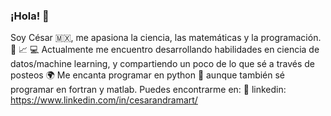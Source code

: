### ¡Hola! 👋
Soy César 🇲🇽, me apasiona la ciencia, las matemáticas y la programación. 📡 📈 💻 
Actualmente me encuentro desarrollando habilidades en ciencia de datos/machine learning, y compartiendo un poco de lo que sé a través de posteos 🌍
Me encanta programar en python 🐍 aunque también sé programar en fortran y matlab.
Puedes encontrarme en:
🏢 linkedin: https://www.linkedin.com/in/cesarandramart/
